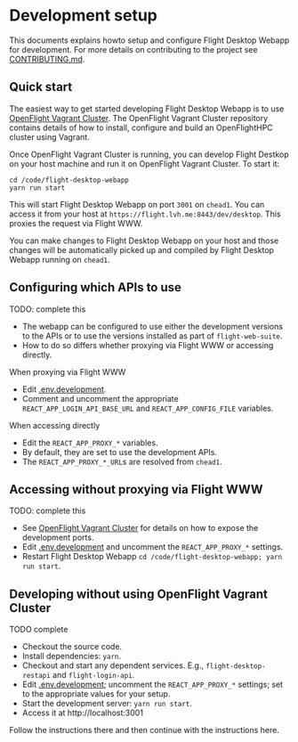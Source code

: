 # Development setup

This documents explains howto setup and configure Flight Desktop Webapp for
development.  For more details on contributing to the project see
[CONTRIBUTING.md](CONTRIBUTING.md).

## Quick start

The easiest way to get started developing Flight Desktop Webapp is to use
[OpenFlight Vagrant
Cluster](https://github.com/openflighthpc/openflight-vagrant-cluster).  The
OpenFlight Vagrant Cluster repository contains details of how to install,
configure and build an OpenFlightHPC cluster using Vagrant.

Once OpenFlight Vagrant Cluster is running, you can develop Flight Destkop on
your host machine and run it on OpenFlight Vagrant Cluster.  To start it:

```
cd /code/flight-desktop-webapp
yarn run start
```

This will start Flight Desktop Webapp on port `3001` on `chead1`.  You can
access it from your host at `https://flight.lvh.me:8443/dev/desktop`.  This
proxies the request via Flight WWW.

You can make changes to Flight Desktop Webapp on your host and those changes
will be automatically picked up and compiled by Flight Desktop Webapp running
on `chead1`.

## Configuring which APIs to use

TODO: complete this

* The webapp can be configured to use either the development versions to the
  APIs or to use the versions installed as part of `flight-web-suite`.
* How to do so differs whether proxying via Flight WWW or accessing directly.

When proxying via Flight WWW

* Edit [.env.development](.env.development).
* Comment and uncomment the appropriate `REACT_APP_LOGIN_API_BASE_URL` and
  `REACT_APP_CONFIG_FILE` variables.

When accessing directly

* Edit the `REACT_APP_PROXY_*` variables.
* By default, they are set to use the development APIs.
* The `REACT_APP_PROXY_*_URL`s are resolved from `chead1`.

## Accessing without proxying via Flight WWW

TODO: complete this

* See [OpenFlight Vagrant
  Cluster](https://github.com/openflighthpc/openflight-vagrant-cluster) for
  details on how to expose the development ports.
* Edit [.env.development](.env.development) and uncomment the
  `REACT_APP_PROXY_*` settings.
* Restart Flight Desktop Webapp `cd /code/flight-desktop-webapp; yarn run
  start`.

## Developing without using OpenFlight Vagrant Cluster

TODO complete

* Checkout the source code.
* Install dependencies: `yarn`.
* Checkout and start any dependent services. E.g., `flight-desktop-restapi`
  and `flight-login-api`.
* Edit [.env.development](.env.development); uncomment the `REACT_APP_PROXY_*`
  settings; set to the appropriate values for your setup.
* Start the development server: `yarn run start`.
* Access it at http://localhost:3001

Follow the
instructions there and then continue with the instructions here.
